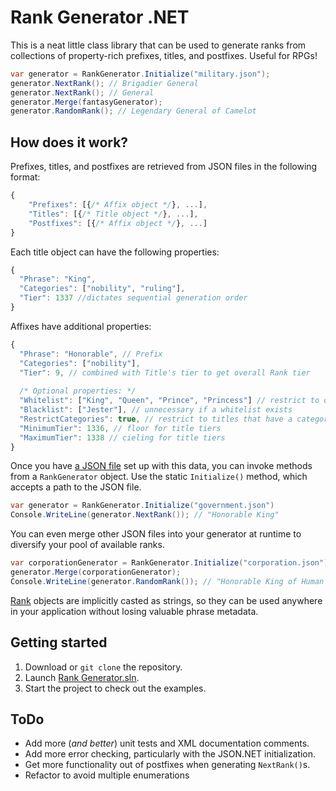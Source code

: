 # Rank Generator .NET
This is a neat little class library that can be used to generate ranks from collections of property-rich prefixes, titles, and postfixes.
Useful for RPGs!
````c#
var generator = RankGenerator.Initialize("military.json");
generator.NextRank(); // Brigadier General
generator.NextRank(); // General
generator.Merge(fantasyGenerator);
generator.RandomRank(); // Legendary General of Camelot
````

## How does it work?
Prefixes, titles, and postfixes are retrieved from JSON files in the following format:
````javascript
{
    "Prefixes": [{/* Affix object */}, ...],
    "Titles": [{/* Title object */}, ...],
    "Postfixes": [{/* Affix object */}, ...]
}
````
Each title object can have the following properties:
````javascript
{
  "Phrase": "King",
  "Categories": ["nobility", "ruling"],
  "Tier": 1337 //dictates sequential generation order
}
````
Affixes have additional properties:
````javascript
{
  "Phrase": "Honorable", // Prefix
  "Categories": ["nobility"],
  "Tier": 9, // combined with Title's tier to get overall Rank tier
  
  /* Optional properties: */
  "Whitelist": ["King", "Queen", "Prince", "Princess"] // restrict to only these titles
  "Blacklist": ["Jester"], // unnecessary if a whitelist exists
  "RestrictCategories": true, // restrict to titles that have a category in common
  "MinimumTier": 1336, // floor for title tiers
  "MaximumTier": 1338 // cieling for title tiers
}
````
Once you have [a JSON file](https://github.com/bcanseco/rank-generator/blob/master/RankGenerator.Examples/Sample%20Data) set up with this data, you can invoke methods from a `RankGenerator` object. Use the static `Initialize()` method, which accepts a path to the JSON file.
````c#
var generator = RankGenerator.Initialize("government.json")
Console.WriteLine(generator.NextRank()); // "Honorable King"
````
You can even merge other JSON files into your generator at runtime to diversify your pool of available ranks.
````c#
var corporationGenerator = RankGenerator.Initialize("corporation.json");
generator.Merge(corporationGenerator);
Console.WriteLine(generator.RandomRank()); // "Honorable King of Human Resources"
````
[Rank](https://github.com/bcanseco/rank-generator/blob/master/RankGenerator/Classes/Rank.cs) objects are implicitly casted as strings, so they can be used anywhere in your application without losing valuable phrase metadata.

## Getting started
1. Download or `git clone` the repository.
2. Launch [Rank Generator.sln](https://github.com/bcanseco/rank-generator/blob/master/Rank%20Generator.sln).
3. Start the project to check out the examples.

## ToDo
* Add more (*and better*) unit tests and XML documentation comments.
* Add more error checking, particularly with the JSON.NET initialization.
* Get more functionality out of postfixes when generating `NextRank()`s.
* Refactor to avoid multiple enumerations
